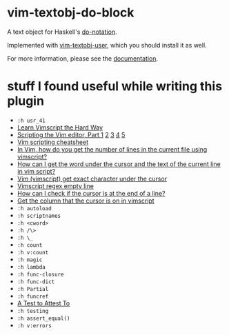 # vim-textobj-do-block

A text object for Haskell's
[do-notation](https://en.wikibooks.org/wiki/Haskell/do_notation). 

Implemented with [vim-textobj-user](https://github.com/kana/vim-textobj-user),
which you should install it as well.

For more information, please see the [documentation](doc/textobj-do-block.txt).

# stuff I found useful while writing this plugin

- `:h usr_41`   
- [Learn Vimscript the Hard Way](https://learnvimscriptthehardway.stevelosh.com/)
- [Scripting the Vim editor, Part 1](https://developer.ibm.com/articles/l-vim-script-1/) [2](https://developer.ibm.com/technologies/linux/tutorials/l-vim-script-2/) [3](https://developer.ibm.com/tutorials/l-vim-script-3/) [4](https://developer.ibm.com/tutorials/l-vim-script-4/) [5](https://developer.ibm.com/tutorials/l-vim-script-5/)
- [Vim scripting cheatsheet](https://devhints.io/vimscript)
- [In Vim, how do you get the number of lines in the current file using vimscript?](https://stackoverflow.com/questions/13372621/in-vim-how-do-you-get-the-number-of-lines-in-the-current-file-using-vimscript/13372706#13372706)
- [How can I get the word under the cursor and the text of the current line in vim script?](https://stackoverflow.com/questions/1115447/how-can-i-get-the-word-under-the-cursor-and-the-text-of-the-current-line-in-vim)
- [Vim (vimscript) get exact character under the cursor](https://stackoverflow.com/questions/23323747/vim-vimscript-get-exact-character-under-the-cursor)
- [Vimscript regex empty line](https://stackoverflow.com/questions/25438985/vimscript-regex-empty-line)
- [How can I check if the cursor is at the end of a line?](https://superuser.com/questions/723621/how-can-i-check-if-the-cursor-is-at-the-end-of-a-line)
- [Get the column that the cursor is on in vimscript](https://vi.stackexchange.com/questions/18206/get-the-column-that-the-cursor-is-on-in-vimscript)
- `:h autoload`
- `:h scriptnames`
- `:h <cword>`
- `:h /\>`
- `:h \_`
- `:h count`
- `:h v:count`
- `:h magic`
- `:h lambda`
- `:h func-closure`
- `:h func-dict`
- `:h Partial`
- `:h funcref`
- [A Test to Attest To](https://vimways.org/2019/a-test-to-attest-to/)
- `:h testing` 
- `:h assert_equal()` 
- `:h v:errors` 

